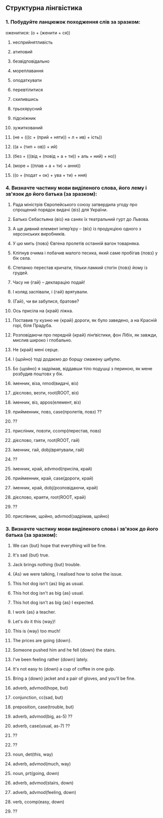 ## Структурна лінгвістика

### 1. Побудуйте ланцюжок походження слів за зразком:

оженитися: (о + (женити + ся))

1. несприйнятливість
2. атиповий
3. безвідповідально
4. мореплавання
5. оподаткувати
6. перевтілитися
7. схилившись
8. трьохярусний
9. підсніжник
10. зужиткований

1. (не + (((с + (прий + няти)) + л + ив) + ість))
2. ((а + (тип + ов)) + ий)
3. (без + (((від + (повід + а + ти)) + аль + ний) + но))
4. (море + ((плав + а + ти) + ання))
5. ((о + (подат + ок) + ува + ти) + ння)

### 4. Визначте частину мови виділеного слова, його лему і зв'язок до його батька (за зразком):

1. Рада міністрів Європейського союзу затвердила угоду про спрощений порядок видачі {віз} для України.
2. Батько Себастьяна {віз} на санях їх театральний гурт до Львова.
3. А ще дивний елемент інтер’єру – {віз} із продукцією одного з херсонських виробників.
4. У цю мить {повз} Євгена пролетів останній вагон товарняка.
5. Кліпнув очима і побачив малого песика, який саме пробігав {повз} у бік села.
6. Степанко перестав кричати, тільки ламкий стогін {повз} йому із грудей.
7. Часу не {гай} – декларацію подай!
8. І коляд заспівали, і {гай} врятували.
9. {Гай}, чи ви забулися, братове?
10. Ось присіла на {край} ліжка.
11. Поставив ту кузню не {край} дороги, як було заведено, а на Красній горі, біля Прадуба.
12. Розповідаючи про передній {край} лінґвістики, фон Лібіх, як завжди, мислив широко і глобально.
13. Не {край} мені серце.
14. І {щойно} тоді додаємо до борщу смажену цибулю.
15. Бо {щойно} я задрімав, віддавши тіло подушці з периною, як мене розбудив поштовх у бік.

1. іменник, віза, nmod(видачі, віз)
2. дієслово, везти, root(ROOT, віз)
3. іменник, віз, appos(елемент, віз)
4. прийменник, повз, case(пролетів, повз) ??
5. ??
6. присліник, повзти, ccomp(перестав, повз)
7. дієслово, гаяти, root(ROOT, гай)
8. іменник, гай, dobj(врятували, гай)
9. ??
10. іменник, край, advmod(присіла, край)
11. прийменник, край, case(дороги, край)
12. іменник, край, dobj(розповідаючи, край)
13. дієслово, краяти, root(ROOT, край)
14. ??
15. прислівник, щойно, advmod(задрімав, щойно)

### 3. Визначте частину мови виділеного слова і зв'язок до його батька (за зразком):
1. We can {but} hope that everything will be fine.
2. It's sad {but} true.
3. Jack brings nothing {but} trouble.
4. {As} we were talking, I realised how to solve the issue.
5. This hot dog isn't {as} big as usual.
6. This hot dog isn't as big {as} usual.
7. This hot dog isn't as big {as} I expected.
8. I work {as} a teacher.
9. Let's do it this {way}!
10. This is {way} too much!
11. The prices are going {down}.
12. Someone pushed him and he fell {down} the stairs.
13. I’ve been feeling rather {down} lately.
14. It's not easy to {down} a cup of coffee in one gulp.
15. Bring a {down} jacket and a pair of gloves, and you'll be fine.

1. adverb, advmod(hope, but)
2. conjunction, cc(sad, but)
3. preposition, case(trouble, but)
5. adverb, advmod(big, as-5) ??
6. adverb, case(usual, as-7) ??
7. ??
8. ??
9. noun, det(this, way)
10. adverb, advmod(much, way)
11. noun, prt(going, down)
12. adverb, advmod(stairs, down)
13. adverb, advmod(feeling, down)
14. verb, ccomp(easy, down)
15. ??
